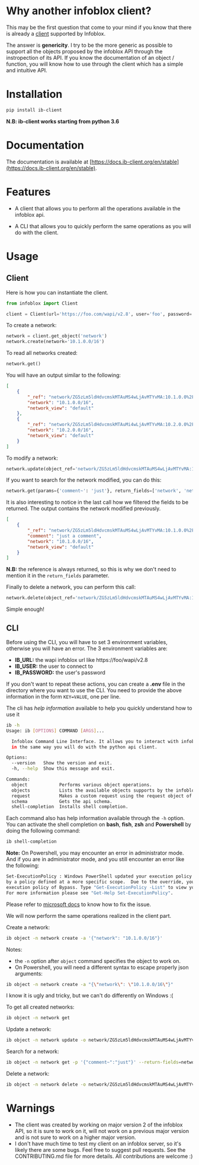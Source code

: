 # Why another infoblox client?

This may be the first question that come to your mind if you know that there is already 
a [client](https://infoblox-client.readthedocs.io/en/stable/) supported by Infoblox.
 
The answer is **genericity**. I try to be the more generic as possible to support all the objects proposed by the 
infoblox API through the instropection of its API. If you know the documentation of an object / function, you will
know how to use through the client which has a simple and intuitive API.

# Installation

```bash
pip install ib-client
```

**N.B: ib-client works starting from python 3.6**

# Documentation

The documentation is available at [https://docs.ib-client.org/en/stable](https://docs.ib-client.org/en/stable).

# Features

- A client that allows you to perform all the operations available in the infoblox api.

- A CLI that allows you to quickly perform the same operations as you will do with the client.

# Usage

## Client

Here is how you can instantiate the client.

````python
from infoblox import Client

client = Client(url='https://foo.com/wapi/v2.8', user='foo', password='foo')
````

To create a network:

```python
network = client.get_object('network')
network.create(network='10.1.0.0/16')
```

To read all networks created:

```python
network.get()
```

You will have an output similar to the following:

```json
[
    {
        "_ref": "network/ZG5zLm5ldHdvcmskMTAuMS4wLjAvMTYvMA:10.1.0.0%2F16",
        "network": "10.1.0.0/16",
        "network_view": "default"
    },
    {
        "_ref": "network/ZG5zLm5ldHdvcmskMTAuMi4wLjAvMTYvMA:10.2.0.0%2F16",
        "network": "10.2.0.0/16",
        "network_view": "default"
    }
]
```

To modify a network:

```python
network.update(object_ref='network/ZG5zLm5ldHdvcmskMTAuMS4wLjAvMTYvMA:10.1.0.0/16', comment='just a comment')
```

If you want to search for the network modified, you can do this:

```python
network.get(params={'comment~': 'just'}, return_fields=['network', 'networkview', 'comment'])
```

It is also interesting to notice in the last call how we filtered the fields to be returned. The output contains the
network modified previously.

```json
[
    {
        "_ref": "network/ZG5zLm5ldHdvcmskMTAuMS4wLjAvMTYvMA:10.1.0.0%2F16",
        "comment": "just a comment",
        "network": "10.1.0.0/16",
        "network_view": "default"
    }
]
```

**N.B:** the reference is always returned, so this is why we don't need to mention it in the `return_fields` parameter.

Finally to delete a network, you can perform this call:

```python
network.delete(object_ref='network/ZG5zLm5ldHdvcmskMTAuMS4wLjAvMTYvMA:10.1.0.0/16')
```

Simple enough!

## CLI

Before using the CLI, you will have to set 3 environment variables, otherwise you will have an error. The 3 environment
variables are:
- **IB_URL:** the wapi infoblox url like https://foo/wapi/v2.8
- **IB_USER:** the user to connect to
- **IB_PASSWORD:** the user's password

If you don't want to repeat these actions, you can create a **.env** file in the directory where you want to use the CLI.
You need to provide the above information in the form `KEY=VALUE`, one per line.

The cli has *help information* available to help you quickly understand how to use it

```bash
ib -h
Usage: ib [OPTIONS] COMMAND [ARGS]...

  Infoblox Command Line Interface. It allows you to interact with infoblox
  in the same way you will do with the python api client.

Options:
  --version   Show the version and exit.
  -h, --help  Show this message and exit.

Commands:
  object            Performs various object operations.
  objects           Lists the available objects supports by the infoblox...
  request           Makes a custom request using the request object of...
  schema            Gets the api schema.
  shell-completion  Installs shell completion.
```

Each command also has help information available through the `-h` option.
You can activate the shell completion on **bash**, **fish**, **zsh** and **Powershell** by doing the following command:

```bash
ib shell-completion
```

**Note:** On Powershell, you may encounter an error in administrator mode. And if you are in administrator mode,
and you still encounter an error like the following:

```bash
Set-ExecutionPolicy : Windows PowerShell updated your execution policy successfully, but the setting is overridden
by a policy defined at a more specific scope.  Due to the override, your shell will retain its current effective
execution policy of Bypass. Type "Get-ExecutionPolicy -List" to view your execution policy settings.
For more information please see "Get-Help Set-ExecutionPolicy".
```

Please refer to [microsoft docs](http://go.microsoft.com/fwlink/?LinkId=821719) to know how to fix the issue.

We will now perform the same operations realized in the client part.

Create a network:

```bash
ib object -n network create -a '{"network": "10.1.0.0/16"}'
```

Notes: 
- the `-n` option after `object` command specifies the object to work on.
- On Powershell, you will need a different syntax to escape properly json arguments:

```bash
ib object -n network create -a "{\"network\": \"10.1.0.0/16\"}"
```

I know it is ugly and tricky, but we can't do differently on Windows :(

To get all created networks:

```bash
ib object -n network get
```

Update a network:

```bash
ib object -n network update -o network/ZG5zLm5ldHdvcmskMTAuMS4wLjAvMTYvMA:10.1.0.0%2F16 -a '{"comment":"just a comment"}'
```

Search for a network:

```bash
ib object -n network get -p '{"comment~":"just"}' --return-fields=network,networkview,comment
```

Delete a network:

```bash
ib object -n network delete -o network/ZG5zLm5ldHdvcmskMTAuMS4wLjAvMTYvMA:10.1.0.0%2F16
```

# Warnings

- The client was created by working on major version 2 of the infoblox API, so it is sure to work on it, will not work
 on a previous major version and is not sure to work on a higher major version.
- I don't have much time to test my client on an infoblox server, so it's likely there are some bugs. Feel free to suggest
pull requests. See the CONTRIBUTING.md file for more details. All contributions are welcome :)